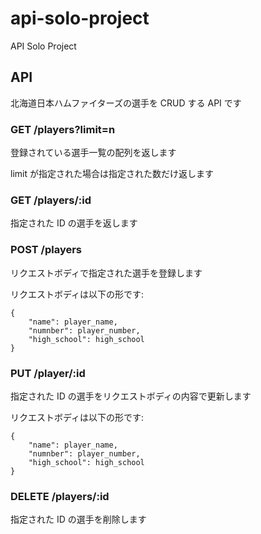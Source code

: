 # api-solo-project
API Solo Project

## API
北海道日本ハムファイターズの選手を CRUD する API です

### GET /players?limit=n
登録されている選手一覧の配列を返します

limit が指定された場合は指定された数だけ返します

### GET /players/:id
指定された ID の選手を返します

### POST /players
リクエストボディで指定された選手を登録します

リクエストボディは以下の形です:
```
{
    "name": player_name,
    "numnber": player_number,
    "high_school": high_school
}
```

### PUT /player/:id
指定された ID の選手をリクエストボディの内容で更新します

リクエストボディは以下の形です:
```
{
    "name": player_name,
    "numnber": player_number,
    "high_school": high_school
}
```

### DELETE /players/:id
指定された ID の選手を削除します
